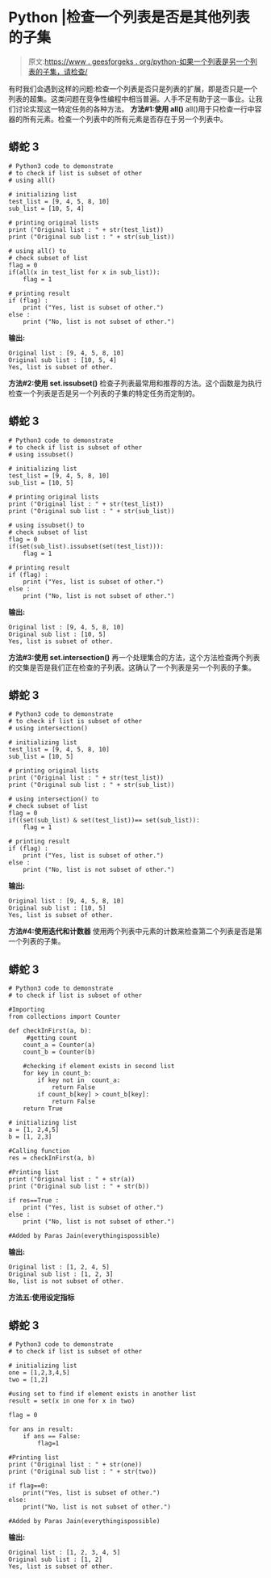 # Python |检查一个列表是否是其他列表的子集

> 原文:[https://www . geesforgeks . org/python-如果一个列表是另一个列表的子集，请检查/](https://www.geeksforgeeks.org/python-check-if-one-list-is-subset-of-other/)

有时我们会遇到这样的问题:检查一个列表是否只是列表的扩展，即是否只是一个列表的超集。这类问题在竞争性编程中相当普遍。人手不足有助于这一事业。让我们讨论实现这一特定任务的各种方法。
**方法#1:使用 all()**
all()用于只检查一行中容器的所有元素。检查一个列表中的所有元素是否存在于另一个列表中。

## 蟒蛇 3

```
# Python3 code to demonstrate
# to check if list is subset of other
# using all()

# initializing list
test_list = [9, 4, 5, 8, 10]
sub_list = [10, 5, 4]

# printing original lists
print ("Original list : " + str(test_list))
print ("Original sub list : " + str(sub_list))

# using all() to
# check subset of list
flag = 0
if(all(x in test_list for x in sub_list)):
    flag = 1

# printing result
if (flag) :
    print ("Yes, list is subset of other.")
else :
    print ("No, list is not subset of other.")
```

**输出:**

```
Original list : [9, 4, 5, 8, 10]
Original sub list : [10, 5, 4]
Yes, list is subset of other.
```

**方法#2:使用 set.issubset()**
检查子列表最常用和推荐的方法。这个函数是为执行检查一个列表是否是另一个列表的子集的特定任务而定制的。

## 蟒蛇 3

```
# Python3 code to demonstrate
# to check if list is subset of other
# using issubset()

# initializing list
test_list = [9, 4, 5, 8, 10]
sub_list = [10, 5]

# printing original lists
print ("Original list : " + str(test_list))
print ("Original sub list : " + str(sub_list))

# using issubset() to
# check subset of list
flag = 0
if(set(sub_list).issubset(set(test_list))):
    flag = 1

# printing result
if (flag) :
    print ("Yes, list is subset of other.")
else :
    print ("No, list is not subset of other.")
```

**输出:**

```
Original list : [9, 4, 5, 8, 10]
Original sub list : [10, 5]
Yes, list is subset of other.
```

**方法#3:使用 set.intersection()**
再一个处理集合的方法，这个方法检查两个列表的交集是否是我们正在检查的子列表。这确认了一个列表是另一个列表的子集。

## 蟒蛇 3

```
# Python3 code to demonstrate
# to check if list is subset of other
# using intersection()

# initializing list
test_list = [9, 4, 5, 8, 10]
sub_list = [10, 5]

# printing original lists
print ("Original list : " + str(test_list))
print ("Original sub list : " + str(sub_list))

# using intersection() to
# check subset of list
flag = 0
if((set(sub_list) & set(test_list))== set(sub_list)):
    flag = 1

# printing result
if (flag) :
    print ("Yes, list is subset of other.")
else :
    print ("No, list is not subset of other.")
```

**输出:**

```
Original list : [9, 4, 5, 8, 10]
Original sub list : [10, 5]
Yes, list is subset of other.
```

**方法#4:使用迭代和计数器**
使用两个列表中元素的计数来检查第二个列表是否是第一个列表的子集。

## 蟒蛇 3

```
# Python3 code to demonstrate
# to check if list is subset of other

#Importing
from collections import Counter

def checkInFirst(a, b):
     #getting count
    count_a = Counter(a)
    count_b = Counter(b)

    #checking if element exists in second list
    for key in count_b:
        if key not in  count_a:
            return False
        if count_b[key] > count_b[key]:
            return False
    return True

# initializing list
a = [1, 2,4,5]
b = [1, 2,3]

#Calling function
res = checkInFirst(a, b)

#Printing list
print ("Original list : " + str(a))
print ("Original sub list : " + str(b))

if res==True :
    print ("Yes, list is subset of other.")
else :
    print ("No, list is not subset of other.")

#Added by Paras Jain(everythingispossible)
```

**输出:**

```
Original list : [1, 2, 4, 5]
Original sub list : [1, 2, 3]
No, list is not subset of other.
```

**方法五:使用设定指标**

## 蟒蛇 3

```
# Python3 code to demonstrate
# to check if list is subset of other

# initializing list
one = [1,2,3,4,5]
two = [1,2]

#using set to find if element exists in another list
result = set(x in one for x in two)

flag = 0

for ans in result:
    if ans == False:
        flag=1

#Printing list
print ("Original list : " + str(one))
print ("Original sub list : " + str(two))

if flag==0:
    print("Yes, list is subset of other.")
else:
    print("No, list is not subset of other.")

#Added by Paras Jain(everythingispossible)
```

**输出:**

```
Original list : [1, 2, 3, 4, 5]
Original sub list : [1, 2]
Yes, list is subset of other.
```